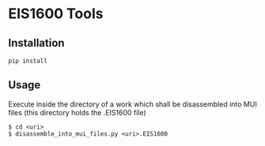 # EIS1600 Tools

## Installation
```angular2html
pip install 
```

## Usage

Execute inside the directory of a work which shall be disassembled into MUI files (this directory holds the .EIS1600 file)

```
$ cd <uri>
$ disassemble_into_mui_files.py <uri>.EIS1600
```
